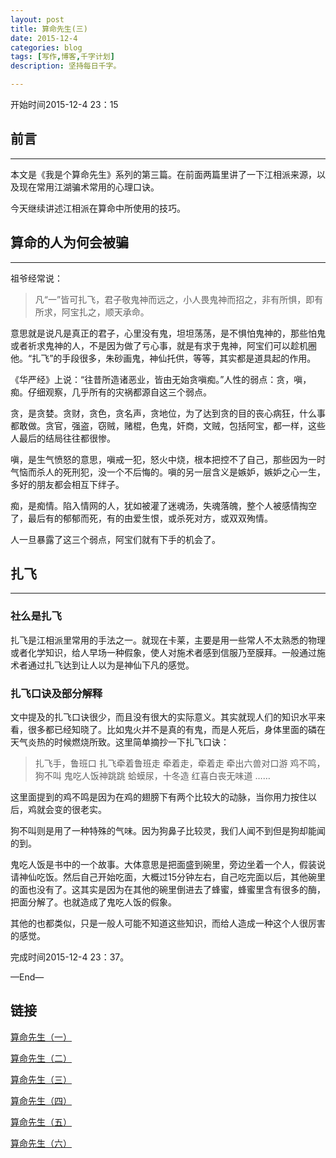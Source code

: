```yaml
---
layout: post
title: 算命先生(三)
date: 2015-12-4
categories: blog
tags: [写作,博客,千字计划]
description: 坚持每日千字。

---
```

开始时间2015-12-4 23：15
## 前言
***
本文是《我是个算命先生》系列的第三篇。在前面两篇里讲了一下江相派来源，以及现在常用江湖骗术常用的心理口诀。

今天继续讲述江相派在算命中所使用的技巧。
## 算命的人为何会被骗
***
祖爷经常说：
> 凡“一”皆可扎飞，君子敬鬼神而远之，小人畏鬼神而招之，非有所惧，即有所求，阿宝扎之，顺天承命。

意思就是说凡是真正的君子，心里没有鬼，坦坦荡荡，是不惧怕鬼神的，那些怕鬼或者祈求鬼神的人，不是因为做了亏心事，就是有求于鬼神，阿宝们可以趁机圈他。“扎飞”的手段很多，朱砂画鬼，神仙托供，等等，其实都是道具起的作用。

《华严经》上说：“往昔所造诸恶业，皆由无始贪嗔痴。”人性的弱点：贪，嗔，痴。仔细观察，几乎所有的灾祸都源自这三个弱点。

贪，是贪婪。贪财，贪色，贪名声，贪地位，为了达到贪的目的丧心病狂，什么事都敢做。贪官，强盗，窃贼，赌棍，色鬼，奸商，文贼，包括阿宝，都一样，这些人最后的结局往往都很惨。

嗔，是生气愤怒的意思，嗔戒一犯，怒火中烧，根本把控不了自己，那些因为一时气恼而杀人的死刑犯，没一个不后悔的。嗔的另一层含义是嫉妒，嫉妒之心一生，多好的朋友都会相互下绊子。

痴，是痴情。陷入情网的人，犹如被灌了迷魂汤，失魂落魄，整个人被感情掏空了，最后有的郁郁而死，有的由爱生恨，或杀死对方，或双双殉情。

人一旦暴露了这三个弱点，阿宝们就有下手的机会了。


## 扎飞***

### 社么是扎飞

扎飞是江相派里常用的手法之一。就现在卡莱，主要是用一些常人不太熟悉的物理或者化学知识，给人早场一种假象，使人对施术者感到信服乃至膜拜。一般通过施术者通过扎飞达到让人以为是神仙下凡的感觉。

### 扎飞口诀及部分解释

文中提及的扎飞口诀很少，而且没有很大的实际意义。其实就现人们的知识水平来看，很多都已经知晓了。比如鬼火并不是真的有鬼，而是人死后，身体里面的磷在天气炎热的时候燃烧所致。这里简单摘抄一下扎飞口诀：

> 扎飞手，鲁班口
> 扎飞牵着鲁班走
> 牵着走，牵着走
> 牵出六兽对口游
> 鸡不鸣，狗不叫
> 鬼吃人饭神跳跳
> 蛤蟆尿，十冬造
> 红喜白丧无味道
> ……这里面提到的鸡不鸣是因为在鸡的翅膀下有两个比较大的动脉，当你用力按住以后，鸡就会变的很老实。
狗不叫则是用了一种特殊的气味。因为狗鼻子比较灵，我们人闻不到但是狗却能闻的到。
鬼吃人饭是书中的一个故事。大体意思是把面盛到碗里，旁边坐着一个人，假装说请神仙吃饭。然后自己开始吃面，大概过15分钟左右，自己吃完面以后，其他碗里的面也没有了。这其实是因为在其他的碗里倒进去了蜂蜜，蜂蜜里含有很多的酶，把面分解了。也就造成了鬼吃人饭的假象。
其他的也都类似，只是一般人可能不知道这些知识，而给人造成一种这个人很厉害的感觉。完成时间2015-12-4 23：37。

—End—




## 链接

[算命先生（一）](http://showhilllee.github.io/blog/2015/12/03/the-fortune-teller/)

[算命先生（二）](http://showhilllee.github.io/blog/2015/12/03/the-fortune-teller2/)

[算命先生（三）](http://showhilllee.github.io/blog/2015/12/04/the-fortune-teller3/)

[算命先生（四）](http://showhilllee.github.io/blog/2015/12/05/the-fortune-teller4/)

[算命先生（五）](http://showhilllee.github.io/blog/2015/12/06/the-fortune-teller5/)

[算命先生（六）](http://showhilllee.github.io/blog/2015/12/07/the-fortune-teller6/)
